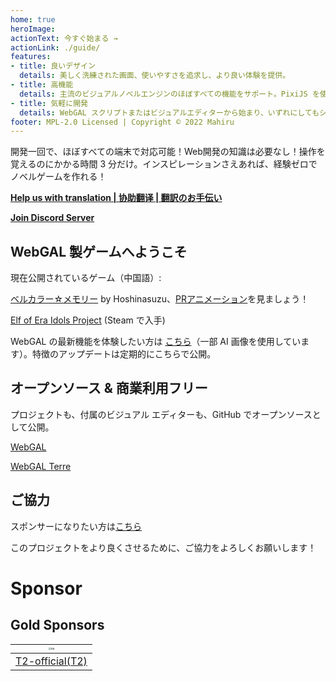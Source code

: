 ```yaml
---
home: true
heroImage: 
actionText: 今すぐ始まる →
actionLink: ./guide/
features:
- title: 良いデザイン
  details: 美しく洗練された画面、使いやすさを追求し、より良い体験を提供。
- title: 高機能
  details: 主流のビジュアルノベルエンジンのほぼすべての機能をサポート。PixiJS を使って、さまざまなカスタマイズが可能。
- title: 気軽に開発
  details: WebGAL スクリプトまたはビジュアルエディターから始まり、いずれにしてもシンプル。
footer: MPL-2.0 Licensed | Copyright © 2022 Mahiru
---
```


開発一回で、ほぼすべての端末で対応可能！Web開発の知識は必要なし！操作を覚えるのにかかる時間 3 分だけ。インスピレーションさえあれば、経験ゼロでノベルゲームを作れる！

**[Help us with translation | 协助翻译 | 翻訳のお手伝い](https://github.com/MakinoharaShoko/WebGAL/tree/dev/packages/webgal/src/translations)**

**[Join Discord Server](https://discord.gg/kPrQkJttJy)**

## WebGAL 製ゲームへようこそ

現在公開されているゲーム（中国語）:

[ベルカラー☆メモリー](http://hoshinasuzu.cn/suzu.html) by Hoshinasuzu、[PRアニメーション](https://www.bilibili.com/video/BV1HY4y1n7z7)を見ましょう！

[Elf of Era Idols Project](https://store.steampowered.com/app/2414730/Elf_of_Era_Idols_Project/) (Steam で入手)

WebGAL の最新機能を体験したい方は [こちら](https://webgal-jp-demo.onrender.com/)（一部 AI 画像を使用しています）。特徴のアップデートは定期的にこちらで公開。

## オープンソース & 商業利用フリー

プロジェクトも、付属のビジュアル エディターも、GitHub でオープンソースとして公開。

[WebGAL](https://github.com/MakinoharaShoko/WebGAL)

[WebGAL Terre](https://github.com/MakinoharaShoko/WebGAL_Terre)

## ご協力

スポンサーになりたい方は[こちら](/sponsor)

このプロジェクトをより良くさせるために、ご協力をよろしくお願いします！

# Sponsor

## Gold Sponsors

| <img src="https://avatars.githubusercontent.com/u/91712707?v=4" alt="T2" style="zoom:25%;" /> |
| ------------------------------------------------------------ |
| [T2-official(T2)](https://github.com/T2-official)            |
